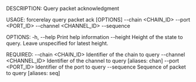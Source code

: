 DESCRIPTION:
Query packet acknowledgment

USAGE:
    forcerelay query packet ack [OPTIONS] --chain <CHAIN_ID> --port <PORT_ID> --channel <CHANNEL_ID> --sequence <SEQUENCE>

OPTIONS:
    -h, --help               Print help information
        --height <HEIGHT>    Height of the state to query. Leave unspecified for latest height.

REQUIRED:
        --chain <CHAIN_ID>        Identifier of the chain to query
        --channel <CHANNEL_ID>    Identifier of the channel to query [aliases: chan]
        --port <PORT_ID>          Identifier of the port to query
        --sequence <SEQUENCE>     Sequence of packet to query [aliases: seq]
